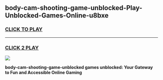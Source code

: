 
## body-cam-shooting-game-unblocked-Play-Unblocked-Games-Online-u8bxe
<h3>
<a href="https://premium76.site?title=body-cam-shooting-game-unblocked&ref=25A">CLICK TO PLAY</a></h3>
<hr>

<h3>
<a href="https://premium76.site?title=body-cam-shooting-game-unblocked&ref=25A">CLICK 2 PLAY</a>
  
</h3>

<a href="https://premium76.site?title=body-cam-shooting-game-unblocked&ref=25A"><img src="https://clearcache.store/games.png"></a>


**body-cam-shooting-game-unblocked games unblocked: Your Gateway to Fun and Accessible Online Gaming**
